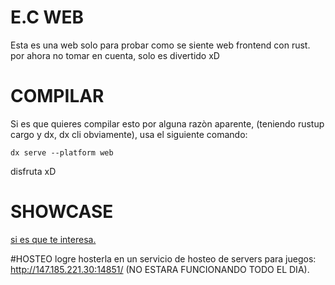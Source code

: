 # E.C WEB 

Esta es una web solo para probar como se siente web frontend con rust.
por ahora no tomar en cuenta, solo es divertido xD

# COMPILAR
Si es que quieres compilar esto por alguna razòn aparente, (teniendo rustup cargo y dx, dx cli obviamente),
usa el siguiente comando:

`dx serve --platform web`

disfruta xD

# SHOWCASE
[si es que te interesa.](https://odysee.com/@realec20xx:a/showcase:ec0)

#HOSTEO
logre hosterla en un servicio de hosteo de servers para juegos: http://147.185.221.30:14851/ (NO ESTARA FUNCIONANDO TODO EL DIA).


